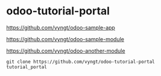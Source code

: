 # odoo-tutorial-portal

https://github.com/vyngt/odoo-sample-app

https://github.com/vyngt/odoo-sample-module

https://github.com/vyngt/odoo-another-module

`git clone https://github.com/vyngt/odoo-tutorial-portal tutorial_portal`
